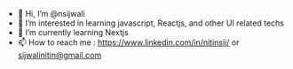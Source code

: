 - 👋 Hi, I’m @nsijwali
- 👀 I’m interested in learning javascript, Reactjs, and other UI related techs
- 🌱 I’m currently learning Nextjs
- 📫 How to reach me : https://www.linkedin.com/in/nitinsij/ or sijwalinitin@gmail.com

<!---
nsijwali/nsijwali is a ✨ special ✨ repository because its `README.md` (this file) appears on your GitHub profile.
You can click the Preview link to take a look at your changes.
--->
